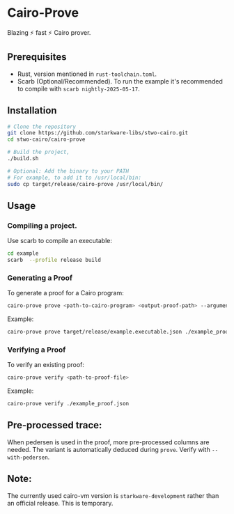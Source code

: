 # Cairo-Prove

Blazing ⚡ fast ⚡ Cairo prover.

## Prerequisites

- Rust, version mentioned in `rust-toolchain.toml`.
- Scarb (Optional/Recommended). To run the example it's recommended to compile with `scarb nightly-2025-05-17`.

## Installation

```bash
# Clone the repository
git clone https://github.com/starkware-libs/stwo-cairo.git
cd stwo-cairo/cairo-prove

# Build the project,
./build.sh

# Optional: Add the binary to your PATH
# For example, to add it to /usr/local/bin:
sudo cp target/release/cairo-prove /usr/local/bin/
```

## Usage

### Compiling a project.

Use scarb to compile an executable:
```bash
cd example
scarb  --profile release build 
```

### Generating a Proof

To generate a proof for a Cairo program:

```bash
cairo-prove prove <path-to-cairo-program> <output-proof-path> --arguments <args> 
```

Example:
```bash
cairo-prove prove target/release/example.executable.json ./example_proof.json --arguments 10000
```

### Verifying a Proof

To verify an existing proof:

```bash
cairo-prove verify <path-to-proof-file>
```

Example:
```bash
cairo-prove verify ./example_proof.json
```

## Pre-processed trace:
When pedersen is used in the proof, more pre-processed columns are needed. The variant is automatically deduced during `prove`. 
Verify with `--with-pedersen`.

## Note:
The currently used cairo-vm version is `starkware-development` rather than an official release. 
This is temporary.